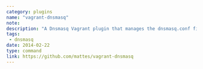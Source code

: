```yaml
---
category: plugins
name: "vagrant-dnsmasq"
note: 
description: "A Dnsmasq Vagrant plugin that manages the dnsmasq.conf file and /etc/resolver directory on your host system."
tags:
 - dnsmasq
date: 2014-02-22
type: command
link: https://github.com/mattes/vagrant-dnsmasq
---
```

